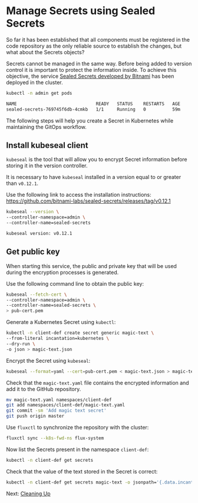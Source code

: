 # Manage Secrets using Sealed Secrets

So far it has been established that all components must be registered in the code repository as the only reliable source to establish the changes, but what about the Secrets objects?

Secrets cannot be managed in the same way. Before being added to version control it is important to protect the information inside. To achieve this objective, the service [Sealed Secrets developed by Bitnami](https://github.com/bitnami-labs/sealed-secrets) has been deployed in the cluster.

```bash
kubectl -n admin get pods

NAME                              READY   STATUS    RESTARTS   AGE
sealed-secrets-769745f6db-4cmkb   1/1     Running   0          59m
```

The following steps will help you create a Secret in Kubernetes while maintaining the GitOps workflow.

## Install kubeseal client

`kubeseal` is the tool that will allow you to encrypt Secret information before storing it in the version controller.

It is necessary to have `kubeseal` installed in a version equal to or greater than `v0.12.1`.

Use the following link to access the installation instructions: <https://github.com/bitnami-labs/sealed-secrets/releases/tag/v0.12.1>

```bash
kubeseal --version \
--controller-namespace=admin \
--controller-name=sealed-secrets

kubeseal version: v0.12.1
```

## Get public key

When starting this service, the public and private key that will be used during the encryption processes is generated.

Use the following command line to obtain the public key:

```bash
kubeseal --fetch-cert \
--controller-namespace=admin \
--controller-name=sealed-secrets \
> pub-cert.pem
```

Generate a Kubernetes Secret using `kubectl`:

```bash
kubectl -n client-def create secret generic magic-text \
--from-literal incantation=kubernetes \
--dry-run \
-o json > magic-text.json
```

Encrypt the Secret using `kubeseal`:

```bash
kubeseal --format=yaml --cert=pub-cert.pem < magic-text.json > magic-text.yaml
```

Check that the `magic-text.yaml` file contains the encrypted information and add it to the GitHub repository.

```bash
mv magic-text.yaml namespaces/client-def
git add namespaces/client-def/magic-text.yaml
git commit -sm 'Add magic text secret'
git push origin master
```

Use `fluxctl` to synchronize the repository with the cluster:

```bash
fluxctl sync --k8s-fwd-ns flux-system
```

Now list the Secrets present in the namespace `client-def`:

```bash
kubectl -n client-def get secrets
```

Check that the value of the text stored in the Secret is correct:

```bash
kubectl -n client-def get secrets magic-text -o jsonpath='{.data.incantation}' | base64 --decode
```

Next: [Cleaning Up](09-cleaning-up.md)

